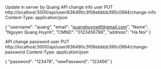 Update in server by Quang
API change info user
PUT http://localhost:5000/api/user/636490c3f06ebbbb390c0984/change-info
Content-Type: application/json

{
"username": "quang",
"email": "quanghuynwtf@gmail.com",
"Name": "Nguyen Quang Huynh",
"CMND": "0123456789",
"address": "Ha Noi"
}

API change password user
PUT http://localhost:5000/api/user/636490c3f06ebbbb390c0984/change-password
Content-Type: application/json

{
"password": "123478",
"newPassword": "123456"
}
